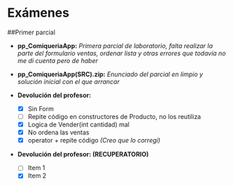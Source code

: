 ﻿# Exámenes


##Primer parcial

- **pp_ComiqueriaApp:** _Primera parcial de laboratorio, falta realizar la parte del formulario ventas, ordenar lista y otras errores que todavía no me di cuenta pero de haber_

- **pp_ComiqueriaApp(SRC).zip:** _Enunciado del parcial en limpio y solución inicial con el que arrancar_

- **Devolución del profesor:**
    - [X] Sin Form
    - [ ] Repite código en constructores de Producto, no los reutiliza
    - [X] Logica de Vender(int cantidad) mal
    - [X] No ordena las ventas
    - [X] operator + repite código _(Creo que lo corregí)_

- **Devolución del profesor: (RECUPERATORIO)**
    - [ ] Item 1
    - [X] Item 2